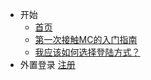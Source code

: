 <!-- docs/_sidebar.md -->

* 开始
    * [首页]()
    * [第一次接触MC的入门指南](first/main-old)
    * [我应该如何选择登陆方式？](first/what-should-i-login)
* 外置登录
    [注册](login/guide)